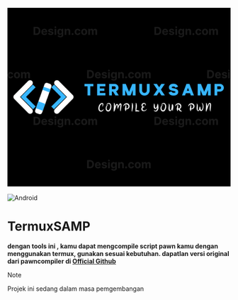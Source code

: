 ![logo](large.png)

![Android](https://img.shields.io/badge/Android-3DDC84?style=for-the-badge&logo=android&logoColor=white)

# TermuxSAMP
**dengan tools ini , kamu dapat mengcompile script pawn kamu dengan menggunakan termux, gunakan sesuai kebutuhan. dapatlan versi original dari pawncompiler di [Official Github](https://github.com/pawn-lang/compiler)**

> [!NOTE]
> Projek ini sedang dalam masa pemgembangan